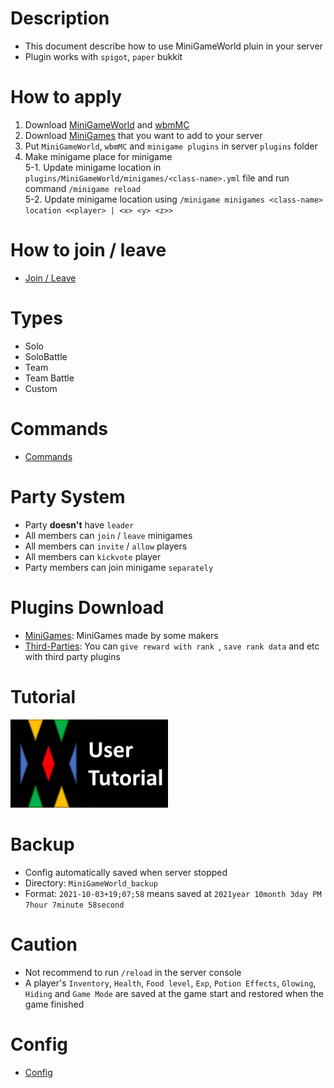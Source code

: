 # Description
- This document describe how to use MiniGameWorld pluin in your server
- Plugin works with `spigot`, `paper` bukkit


# How to apply
1. Download [MiniGameWorld] and [wbmMC]
2. Download [MiniGames] that you want to add to your server
3. Put `MiniGameWorld`, `wbmMC` and `minigame plugins` in server `plugins` folder
4. Make minigame place for minigame  
5-1. Update minigame location in `plugins/MiniGameWorld/minigames/<class-name>.yml` file and run command `/minigame reload`  
5-2. Update minigame location using `/minigame minigames <class-name> location <<player> | <x> <y> <z>>`  


# How to join / leave
- [Join / Leave]



# Types
- Solo
- SoloBattle
- Team
- Team Battle
- Custom



# Commands
- [Commands]



# Party System
- Party **doesn't** have `leader`
- All members can `join` / `leave` minigames
- All members can `invite` / `allow` players
- All members can `kickvote` player 
- Party members can join minigame `separately`


# Plugins Download
- [MiniGames]: MiniGames made by some makers
- [Third-Parties]: You can `give reward with rank `, `save rank data` and etc with third party plugins




# Tutorial
<a href="https://youtu.be/sE0vaj0xM8Q">
<img src="youtube-user-tutorial-thumbnail.png" width="50%" ></img>
</a>


# Backup
- Config automatically saved when server stopped
- Directory: `MiniGameWorld_backup`
- Format: `2021-10-03+19;07;58` means saved at `2021year 10month 3day PM 7hour 7minute 58second`



# Caution
- Not recommend to run `/reload` in the server console
- A player's `Inventory`, `Health`, `Food level`, `Exp`, `Potion Effects`, `Glowing`, `Hiding` and `Game Mode` are saved at the game start and restored when the game finished



# Config
- [Config](config.md)



[MiniGameWorld]: https://github.com/worldbiomusic/MiniGameWorld/releases
[wbmMC]: https://github.com/worldbiomusic/wbmMC/releases
[MiniGames]: https://github.com/worldbiomusic/MiniGameWorld/discussions/categories/minigames
[Commands]: commands.md
[Third-Parties]: https://github.com/worldbiomusic/MiniGameWorld/discussions/categories/third-parties
[Join / Leave]: how-to-join-leave.md
[Youtube: User Tutorial]: https://youtu.be/sE0vaj0xM8Q

